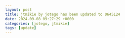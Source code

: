 ```yaml
---
layout: post
title: jtmikie by jotego has been updated to 0645124
date: 2024-09-08 09:27:29 +0000
categories: [jotego, jtmikie]
tags: [update]
---
```


